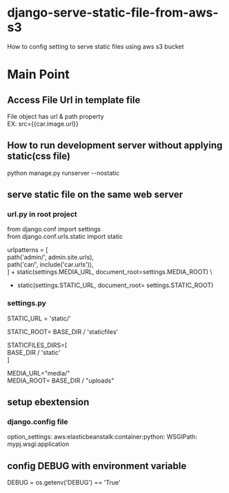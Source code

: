 # django-serve-static-file-from-aws-s3
How to config setting to serve static files using aws s3 bucket

# Main Point

## Access File Url in template file
File object has url & path property  
EX:  src={{car.image.url}}

## How to run development server without applying static(css file) 
python manage.py runserver --nostatic

## serve static file on the same web server

### url.py in root project

from django.conf import settings  
from django.conf.urls.static import static  

urlpatterns = [  
    path('admin/', admin.site.urls),  
    path('car/', include('car.urls')),  
] + static(settings.MEDIA_URL, document_root=settings.MEDIA_ROOT) \  
+ static(settings.STATIC_URL, document_root= settings.STATIC_ROOT)  

### settings.py

STATIC_URL = 'static/'  

STATIC_ROOT= BASE_DIR / 'staticfiles'  

STATICFILES_DIRS=[  
  BASE_DIR / 'static'  
]  

MEDIA_URL="media/"  
MEDIA_ROOT= BASE_DIR / "uploads"  

## setup ebextension

### django.config file

option_settings:
  aws:elasticbeanstalk:container:python:
    WSGIPath:  mypj.wsgi:application

## config DEBUG with environment variable

DEBUG = os.getenv('DEBUG') == 'True'
